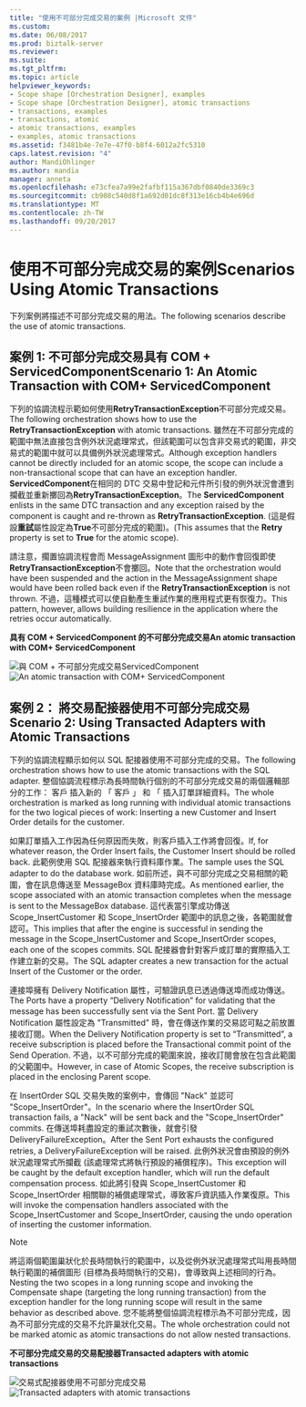 ```yaml
---
title: "使用不可部分完成交易的案例 |Microsoft 文件"
ms.custom: 
ms.date: 06/08/2017
ms.prod: biztalk-server
ms.reviewer: 
ms.suite: 
ms.tgt_pltfrm: 
ms.topic: article
helpviewer_keywords:
- Scope shape [Orchestration Designer], examples
- Scope shape [Orchestration Designer], atomic transactions
- transactions, examples
- transactions, atomic
- atomic transactions, examples
- examples, atomic transactions
ms.assetid: f3481b4e-7e7e-47f0-b8f4-6012a2fc5310
caps.latest.revision: "4"
author: MandiOhlinger
ms.author: mandia
manager: anneta
ms.openlocfilehash: e73cfea7a99e2fafbf115a367dbf0840de3369c3
ms.sourcegitcommit: cb908c540d8f1a692d01dc8f313e16cb4b4e696d
ms.translationtype: MT
ms.contentlocale: zh-TW
ms.lasthandoff: 09/20/2017
---
```

# <a name="scenarios-using-atomic-transactions"></a><span data-ttu-id="e3acf-102">使用不可部分完成交易的案例</span><span class="sxs-lookup"><span data-stu-id="e3acf-102">Scenarios Using Atomic Transactions</span></span>
<span data-ttu-id="e3acf-103">下列案例將描述不可部分完成交易的用法。</span><span class="sxs-lookup"><span data-stu-id="e3acf-103">The following scenarios describe the use of atomic transactions.</span></span>  
  
## <a name="scenario-1-an-atomic-transaction-with-com-servicedcomponent"></a><span data-ttu-id="e3acf-104">案例 1: 不可部分完成交易具有 COM + ServicedComponent</span><span class="sxs-lookup"><span data-stu-id="e3acf-104">Scenario 1: An Atomic Transaction with COM+ ServicedComponent</span></span>  
 <span data-ttu-id="e3acf-105">下列的協調流程示範如何使用**RetryTransactionException**不可部分完成交易。</span><span class="sxs-lookup"><span data-stu-id="e3acf-105">The following orchestration shows how to use the **RetryTransactionException** with atomic transactions.</span></span> <span data-ttu-id="e3acf-106">雖然在不可部分完成的範圍中無法直接包含例外狀況處理常式，但該範圍可以包含非交易式的範圍，非交易式的範圍中就可以具備例外狀況處理常式。</span><span class="sxs-lookup"><span data-stu-id="e3acf-106">Although exception handlers cannot be directly included for an atomic scope, the scope can include a non-transactional scope that can have an exception handler.</span></span> <span data-ttu-id="e3acf-107">**ServicedComponent**在相同的 DTC 交易中登記和元件所引發的例外狀況會遭到攔截並重新擲回為**RetryTransactionException**。</span><span class="sxs-lookup"><span data-stu-id="e3acf-107">The **ServicedComponent** enlists in the same DTC transaction and any exception raised by the component is caught and re-thrown as **RetryTransactionException**.</span></span> <span data-ttu-id="e3acf-108">(這是假設**重試**屬性設定為**True**不可部分完成的範圍)。</span><span class="sxs-lookup"><span data-stu-id="e3acf-108">(This assumes that the **Retry** property is set to **True** for the atomic scope).</span></span>  
  
 <span data-ttu-id="e3acf-109">請注意，擱置協調流程會而 MessageAssignment 圖形中的動作會回復即使**RetryTransactionException**不會擲回。</span><span class="sxs-lookup"><span data-stu-id="e3acf-109">Note that the orchestration would have been suspended and the action in the MessageAssignment shape would have been rolled back even if the **RetryTransactionException** is not thrown.</span></span> <span data-ttu-id="e3acf-110">不過，這種模式可以使自動產生重試作業的應用程式更有恢復力。</span><span class="sxs-lookup"><span data-stu-id="e3acf-110">This pattern, however, allows building resilience in the application where the retries occur automatically.</span></span>  
  
 <span data-ttu-id="e3acf-111">**具有 COM + ServicedComponent 的不可部分完成交易**</span><span class="sxs-lookup"><span data-stu-id="e3acf-111">**An atomic transaction with COM+ ServicedComponent**</span></span>  
  
 <span data-ttu-id="e3acf-112">![與 COM &#43; 不可部分完成交易ServicedComponent](../core/media/bts-trans-orch-fig5.gif "BTS_Trans_Orch_Fig5")</span><span class="sxs-lookup"><span data-stu-id="e3acf-112">![An atomic transaction with COM&#43; ServicedComponent](../core/media/bts-trans-orch-fig5.gif "BTS_Trans_Orch_Fig5")</span></span>  
  
## <a name="scenario-2-using-transacted-adapters-with-atomic-transactions"></a><span data-ttu-id="e3acf-113">案例 2： 將交易配接器使用不可部分完成交易</span><span class="sxs-lookup"><span data-stu-id="e3acf-113">Scenario 2: Using Transacted Adapters with Atomic Transactions</span></span>  
 <span data-ttu-id="e3acf-114">下列的協調流程顯示如何以 SQL 配接器使用不可部分完成的交易。</span><span class="sxs-lookup"><span data-stu-id="e3acf-114">The following orchestration shows how to use the atomic transactions with the SQL adapter.</span></span> <span data-ttu-id="e3acf-115">整個協調流程標示為長時間執行個別的不可部分完成交易的兩個邏輯部分的工作： 客戶 插入新的 「 客戶 」 和 「 插入訂單詳細資料。</span><span class="sxs-lookup"><span data-stu-id="e3acf-115">The whole orchestration is marked as long running with individual atomic transactions for the two logical pieces of work: Inserting a new Customer and Insert Order details for the customer.</span></span>  
  
 <span data-ttu-id="e3acf-116">如果訂單插入工作因為任何原因而失敗，則客戶插入工作將會回復。</span><span class="sxs-lookup"><span data-stu-id="e3acf-116">If, for whatever reason, the Order Insert fails, the Customer Insert should be rolled back.</span></span> <span data-ttu-id="e3acf-117">此範例使用 SQL 配接器來執行資料庫作業。</span><span class="sxs-lookup"><span data-stu-id="e3acf-117">The sample uses the SQL adapter to do the database work.</span></span> <span data-ttu-id="e3acf-118">如前所述，與不可部分完成之交易相關的範圍，會在訊息傳送至 MessageBox 資料庫時完成。</span><span class="sxs-lookup"><span data-stu-id="e3acf-118">As mentioned earlier, the scope associated with an atomic transaction completes when the message is sent to the MessageBox database.</span></span> <span data-ttu-id="e3acf-119">這代表當引擎成功傳送 Scope_InsertCustomer 和 Scope_InsertOrder 範圍中的訊息之後，各範圍就會認可。</span><span class="sxs-lookup"><span data-stu-id="e3acf-119">This implies that after the engine is successful in sending the message in the Scope_InsertCustomer and Scope_InsertOrder scopes, each one of the scopes commits.</span></span> <span data-ttu-id="e3acf-120">SQL 配接器會針對客戶或訂單的實際插入工作建立新的交易。</span><span class="sxs-lookup"><span data-stu-id="e3acf-120">The SQL adapter creates a new transaction for the actual Insert of the Customer or the order.</span></span>  
  
 <span data-ttu-id="e3acf-121">連接埠擁有 Delivery Notification 屬性，可驗證訊息已透過傳送埠而成功傳送。</span><span class="sxs-lookup"><span data-stu-id="e3acf-121">The Ports have a property “Delivery Notification” for validating that the message has been successfully sent via the Sent Port.</span></span> <span data-ttu-id="e3acf-122">當 Delivery Notification 屬性設定為 "Transmitted" 時，會在傳送作業的交易認可點之前放置接收訂閱。</span><span class="sxs-lookup"><span data-stu-id="e3acf-122">When the Delivery Notification property is set to “Transmitted”, a receive subscription is placed before the Transactional commit point of the Send Operation.</span></span> <span data-ttu-id="e3acf-123">不過，以不可部分完成的範圍來說，接收訂閱會放在包含此範圍的父範圍中。</span><span class="sxs-lookup"><span data-stu-id="e3acf-123">However, in case of Atomic Scopes, the receive subscription is placed in the enclosing Parent scope.</span></span>  
  
 <span data-ttu-id="e3acf-124">在 InsertOrder SQL 交易失敗的案例中，會傳回 "Nack" 並認可 "Scope_InsertOrder"。</span><span class="sxs-lookup"><span data-stu-id="e3acf-124">In the scenario where the InsertOrder SQL transaction fails, a "Nack" will be sent back and the "Scope_InsertOrder" commits.</span></span> <span data-ttu-id="e3acf-125">在傳送埠耗盡設定的重試次數後，就會引發 DeliveryFailureException。</span><span class="sxs-lookup"><span data-stu-id="e3acf-125">After the Sent Port exhausts the configured retries, a DeliveryFailureException will be raised.</span></span> <span data-ttu-id="e3acf-126">此例外狀況會由預設的例外狀況處理常式所攔截 (該處理常式將執行預設的補償程序)。</span><span class="sxs-lookup"><span data-stu-id="e3acf-126">This exception will be caught by the default exception handler, which will run the default compensation process.</span></span> <span data-ttu-id="e3acf-127">如此將引發與 Scope_InsertCustomer 和 Scope_InsertOrder 相關聯的補償處理常式，導致客戶資訊插入作業復原。</span><span class="sxs-lookup"><span data-stu-id="e3acf-127">This will invoke the compensation handlers associated with the Scope_InsertCustomer and Scope_InsertOrder, causing the undo operation of inserting the customer information.</span></span>  
  
> [!NOTE]
>  <span data-ttu-id="e3acf-128">將這兩個範圍巢狀化於長時間執行的範圍中，以及從例外狀況處理常式叫用長時間執行範圍的補償圖形 (目標為長時間執行的交易)，會導致與上述相同的行為。</span><span class="sxs-lookup"><span data-stu-id="e3acf-128">Nesting the two scopes in a long running scope and invoking the Compensate shape (targeting the long running transaction) from the exception handler for the long running scope will result in the same behavior as described above.</span></span> <span data-ttu-id="e3acf-129">您不能將整個協調流程標示為不可部分完成，因為不可部分完成的交易不允許巢狀化交易。</span><span class="sxs-lookup"><span data-stu-id="e3acf-129">The whole orchestration could not be marked atomic as atomic transactions do not allow nested transactions.</span></span>  
  
 <span data-ttu-id="e3acf-130">**不可部分完成交易的交易配接器**</span><span class="sxs-lookup"><span data-stu-id="e3acf-130">**Transacted adapters with atomic transactions**</span></span>  
  
 <span data-ttu-id="e3acf-131">![交易式配接器使用不可部分完成交易](../core/media/bts-trans-orch-fig6.gif "BTS_Trans_Orch_Fig6")</span><span class="sxs-lookup"><span data-stu-id="e3acf-131">![Transacted adapters with atomic transactions](../core/media/bts-trans-orch-fig6.gif "BTS_Trans_Orch_Fig6")</span></span>